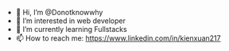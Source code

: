 - 👋 Hi, I’m @Donotknowwhy
- 👀 I’m interested in web developer
- 🌱 I’m currently learning Fullstacks
- 📫 How to reach me: https://www.linkedin.com/in/kienxuan217
<!---
Donotknowwhy/Donotknowwhy is a ✨ special ✨ repository because its `README.md` (this file) appears on your GitHub profile.
You can click the Preview link to take a look at your changes.
--->
